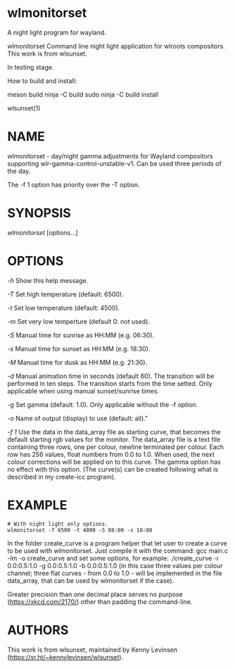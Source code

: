 # wlmonitorset
A night light program for wayland.

wlmonitorset
Command line night light application for wlroots compositors.
This work is from wlsunset.

In testing stage.

How to build and install:

meson build
ninja -C build
sudo ninja -C build install

wlsunset(1)

# NAME

wlmonitorset - day/night gamma adjustments for Wayland compositors supporting
wlr-gamma-control-unstable-v1. Can be used three periods of the day.

The -f 1 option has priority over the -T option.

# SYNOPSIS

*wlmonitorset* [options...]

# OPTIONS

*-h*
	Show this help message.

*-T* <temp>
	Set high temperature (default: 6500).

*-t* <temp>
	Set low temperature (default: 4500).

*-m* <temp>
	Set very low temperture (default 0: not used).

*-S* <sunrise>
	Manual time for sunrise as HH:MM (e.g. 06:30).

*-s* <sunset>
	Manual time for sunset as HH:MM (e.g. 18:30).

*-M* <long>
	Manual time for dusk as HH:MM (e.g. 21:30).

*-d* <duration>
	Manual animation time in seconds (default 60).
    The transition will be performed in ten steps.
    The transition starts from the time setted.
	Only applicable when using manual sunset/sunrise times.

*-g* <gamma>
	Set gamma (default: 1.0).
    Only applicable without the -f option.

*-o* <output>
    Name of output (display) to use (default: all)."

*-f 1* 
    Use the data in the data_array file as starting curve,
    that becomes the default starting rgb values for the monitor.
    The data_array file is a text file containing three rows, one per colour,
    newline terminated per colour.
    Each row has 256 values, float numbers from 0.0 to 1.0.
    When used, the next colour corrections will be applied on to this curve.
    The gamma option has no effect with this option.
    (The curve(s) can be created following what is described in my create-icc program).


# EXAMPLE

```
# With night light only options.
wlmonitorset -T 6500 -t 4000 -S 08:00 -s 18:00 
```

In the folder create_curve is a program helper that let user to create a curve
to be used with wlmonitorset. Just compile it with the command: gcc main.c -lm -o create_curve 
and set some options, for example: ./create_curve -r 0.0:0.5:1.0 -g 0.0:0.5:1.0 -b 0.0:0.5:1.0 (in this case three values per colour channel; three flat curves - from 0.0 to 1.0 - will be implemented in the file data_array, that can be used by wlmonitorset if the case).


Greater precision than one decimal place serves no purpose
(https://xkcd.com/2170/) other than padding the command-line.

# AUTHORS

This work is from wlsunset, maintained by Kenny Levinsen
(https://sr.ht/~kennylevinsen/wlsunset).
